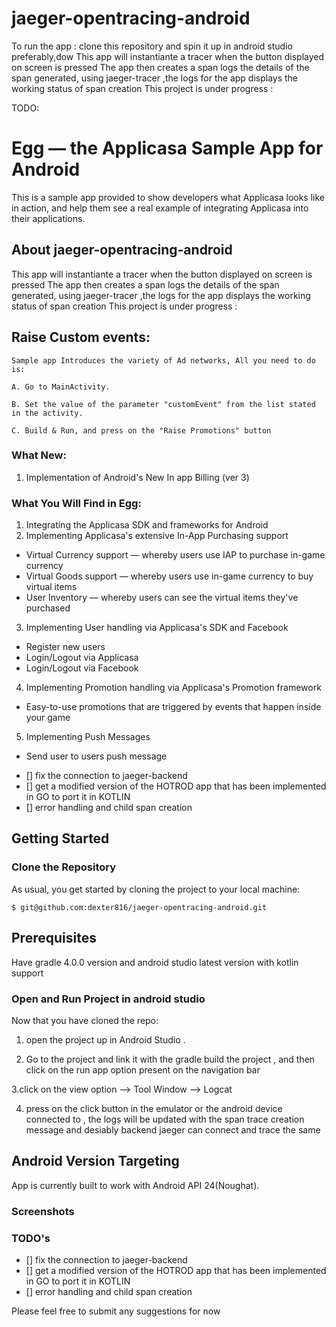 # jaeger-opentracing-android
To run the app :
clone this repository and spin it up in android studio preferably,dow
This app will instantiante a tracer when the button displayed on screen is pressed 
The app then creates a span logs the details of the span generated,
using jaeger-tracer ,the logs for the app displays the working status of span creation
This project is under progress : 

TODO:


# Egg &mdash; the Applicasa Sample App for 	Android

This is a sample app provided to show developers what Applicasa looks like in action, and help them see a real example of integrating Applicasa into their applications.

## About jaeger-opentracing-android

This app will instantiante a tracer when the button displayed on screen is pressed 
The app then creates a span logs the details of the span generated,
using jaeger-tracer ,the logs for the app displays the working status of span creation
This project is under progress : 
 
## Raise Custom events:
```
Sample app Introduces the variety of Ad networks, All you need to do is:

A. Go to MainActivity.

B. Set the value of the parameter "customEvent" from the list stated in the activity.

C. Build & Run, and press on the "Raise Promotions" button
```

### What New:
1. Implementation of Android's New In app Billing (ver 3)

### What You Will Find in Egg:
1. Integrating the Applicasa SDK and frameworks for Android
2. Implementing Applicasa's extensive In-App Purchasing support
  * Virtual Currency support &mdash; whereby users use IAP to purchase in-game currency
  * Virtual Goods support &mdash; whereby users use in-game currency to buy virtual items
  * User Inventory &mdash; whereby users can see the virtual items they've purchased
3. Implementing User handling via Applicasa's SDK and Facebook
  * Register new users
  * Login/Logout via Applicasa
  * Login/Logout via Facebook
4. Implementing Promotion handling via Applicasa's Promotion framework
  * Easy-to-use promotions that are triggered by events that happen inside your game
5. Implementing Push Messages 
  * Send user to users push message
  - [] fix the connection to jaeger-backend 
- [] get a modified version of the HOTROD app that has been implemented in GO to port it in KOTLIN
- [] error handling and child span creation 

## Getting Started

### Clone the Repository

As usual, you get started by cloning the project to your local machine:

```
$ git@github.com:dexter816/jaeger-opentracing-android.git
```

## Prerequisites
Have gradle 4.0.0 version and android studio latest version with kotlin support

### Open and Run Project in android studio

Now that you have cloned the repo:

1. open the project up in Android Studio .

2. Go to the project and link it with the gradle build the project , and then click on the run app option present on the navigation bar 

3.click on the view option --> Tool Window --> Logcat 

4. press on the click button in the emulator or the android device connected to , the logs will be updated with the span trace creation message and desiably backend jaeger can connect and trace the same 

## Android Version Targeting

App is currently built to work with Android API 24(Noughat).

### Screenshots 

### TODO's

- [] fix the connection to jaeger-backend 
- [] get a modified version of the HOTROD app that has been implemented in GO to port it in KOTLIN
- [] error handling and child span creation 


Please feel free to submit any suggestions for now 
